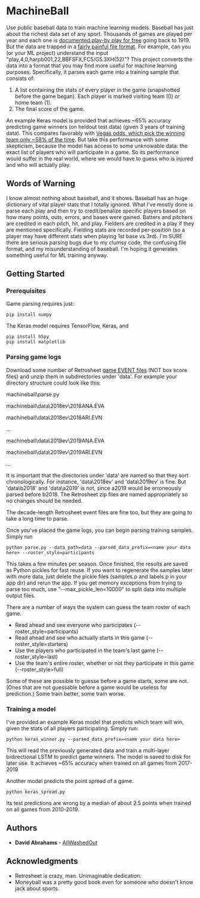 # MachineBall

Use public baseball data to train machine learning models. Baseball has just about the richest data set of any sport. Thousands of games are played per year and each one is [documented play-by play for free](https://www.retrosheet.org/game.htm) going back to 1919. But the data are trapped in a [fairly painful file format](https://www.retrosheet.org/eventfile.htm). For example, can you (or your ML project) understand the input "play,4,0,harpb001,22,BBFSFX,FC5/G5.3XH(52)"? This project converts the data into a format that you may find more useful for machine learning purposes. Specifically, it parses each game into a training sample that consists of:
1. A list containing the stats of every player in the game (snapshotted before the game began). Each player is marked visiting team (0) or home team (1).
2. The final score of the game.

An example Keras model is provided that achieves ~65% accuracy predicting game winners (on heldout test data) (given 3 years of training data). This compares favorably with [Vegas odds, which pick the winning team only ~58% of the time](https://www.oddsshark.com/sports-betting/which-sport-do-betting-underdogs-win-most-often). But take this performance with some skepticism, because the model has access to some unknowable data: the exact list of players who will participate in a game. So its performance would suffer in the real world, where we would have to guess who is injured and who will actually play.

## Words of Warning

I know almost nothing about baseball, and it shows. Baseball has an huge dictionary of vital player stats that I totally ignored. What I've mostly done is parse each play and then try to credit/penalize specific players based on how many points, outs, errors, and bases were gained. Batters and pitchers are credited in each pitch, hit, and play. Fielders are credited in a play if they are mentioned specifically. Fielding stats are recorded per-position (so a player may have different stats when playing 1st base vs 3rd).
I'm SURE there are serious parsing bugs due to my clumsy code, the confusing file format, and my misunderstanding of baseball. I'm hoping it generates something useful for ML training anyway.

## Getting Started

### Prerequisites

Game parsing requires just:
```
pip install numpy
```

The Keras model requires TensorFlow, Keras, and
```
pip install h5py
pip install matplotlib
```

### Parsing game logs
Download some number of Retrosheet [game EVENT files](https://www.retrosheet.org/game.htm) (NOT box score files) and unzip them in subdirectories under 'data'. For example your directory structure could look like this:

machineball\parse.py

machineball\data\2018ev\2018ANA.EVA

machineball\data\2018ev\2018ARI.EVN

...

machineball\data\2019ev\2019ANA.EVA

machineball\data\2019ev\2019ARI.EVN

...

It is important that the directories under 'data' are named so that they sort chronologically. For instance, 'data\2018ev' and 'data\2019ev' is fine. But 'data\b2018' and 'data\a2019' is not, since a2019 would be erroneously parsed before b2018. The Retrosheet zip files are named appropriately so no changes should be needed.

The decade-length Retrosheet event files are fine too, but they are going to take a long time to parse.

Once you've placed the game logs, you can begin parsing training samples. Simply run
```
python parse.py --data_path=data --parsed_data_prefix=<name your data here> --roster_style=participants
```

This takes a few minutes per season. Once finished, the results are saved as Python pickles for fast reuse. If you want to regenerate the samples later with more data, just delete the pickle files (samples.p and labels.p in your app dir) and rerun the app.
If you get memory exceptions from trying to parse too much, use "--max_pickle_len=10000" to split data into multiple output files.

There are a number of ways the system can guess the team roster of each game.
* Read ahead and see everyone who participates (--roster_style=participants)
* Read ahead and see who actually starts in this game (--roster_style=starters)
* Use the players who participated in the team's last game (--roster_style=last)
* Use the team's entire roster, whether or not they participate in this game (--roster_style=full)

Some of these are possible to guesse before a game starts, some are not. (Ones that are not guessable before a game would be useless for prediction.) Some train better, some train worse.

### Training a model
I've provided an example Keras model that predicts which team will win, given the stats of all players participating. Simply run:
```
python keras_winner.py --parsed_data_prefix=<name your data here>
```
This will read the previously generated data and train a multi-layer bidirectional LSTM to predict game winners. The model is saved to disk for later use. It achieves ~65% accuracy when trained on all games from 2017-2019

Another model predicts the point spread of a game.
```
python keras_spread.py
```
Its test predictions are wrong by a median of about 2.5 points when trained on all games from 2010-2019.

## Authors

* **David Abrahams** - [AllWashedOut](https://github.com/AllWashedOut)

## Acknowledgments

* Retrosheet is crazy, man. Unimaginable dedication.
* Moneyball was a pretty good book even for someone who doesn't know jack about sports.
